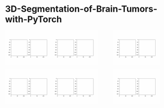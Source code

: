 # 3D-Segmentation-of-Brain-Tumors-with-PyTorch

<p float="left">
  <img align="left" src="/images/application_1.gif" width="30%" height="30%"/> 
  <img align="center" src="/images/application_2.gif" width="30%" height="30%"/>
  <img align="right" src="/images/application_3.gif" width="30%" height="30%"/>
</p>

<p float="left">
  <img align="left" src="/images/application_4.gif" width="30%" height="30%"/>
  <img align="center" src="/images/application_5.gif" width="30%" height="30%"/>
  <img align="right" src="/images/application_6.gif" width="30%" height="30%"/>
</p>


